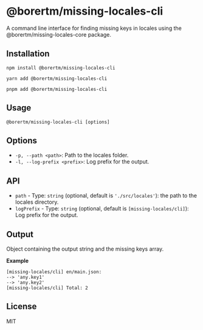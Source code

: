 # @borertm/missing-locales-cli

A command line interface for finding missing keys in locales using the @borertm/missing-locales-core package.

## Installation

```shell
npm install @borertm/missing-locales-cli
```

```shell
yarn add @borertm/missing-locales-cli
```

```shell
pnpm add @borertm/missing-locales-cli
```

## Usage

```shell
@borertm/missing-locales-cli [options]
```

## Options

- `-p, --path <path>`: Path to the locales folder.
- `-l, --log-prefix <prefix>`: Log prefix for the output.

## API

- `path` - Type: `string` (optional, default is `'./src/locales'`): the path to the locales directory.
- `logPrefix` - Type: `string` (optional, default is `[missing-locales/cli]`): Log prefix for the output.

## Output

Object containing the output string and the missing keys array.

__Example__

```shell
[missing-locales/cli] en/main.json:
--> 'any.key1'
--> 'any.key2'
[missing-locales/cli] Total: 2
```

## License

MIT
